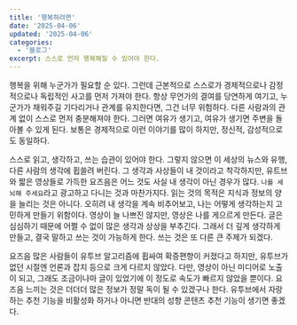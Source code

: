 ```yaml
---
title: '행복하려면'
date: '2025-04-06'
updated: '2025-04-06'
categories:
  - '블로그'
excerpt: 스스로 먼저 행복해질 수 있어야 한다.
---
```


행복을 위해 누군가가 필요할 순 있다. 그런데 근본적으로 스스로가 경제적으로나 감정적으로나 독립적인 사고를 먼저 가져야 한다.
항상 무언가의 결여를 당연하게 여기고, 누군가가 채워주길 기다리거나 관계를 유지한다면, 그건 너무 위험하다. 다른 사람과의 관계 없이 스스로 먼저 충분해져야 한다.
그러면 여유가 생기고, 여유가 생기면 주변을 돌아볼 수 있게 된다. 보통은 경제적으로 이런 이야기를 많이 하지만, 정신적, 감성적으로도 동일하다.

스스로 읽고, 생각하고, 쓰는 습관이 있어야 한다. 그렇지 않으면 이 세상의 뉴스와 유행, 다른 사람의 생각에 휩쓸려 버린다. 그 생각과 사상들이 내 것이라고 착각하지만, 유트브와 짧은 영상들로 가득한 요즈음은 어느 것도 사실 내 생각이 아닌 경우가 많다. `나를 세뇌해 주세요`라고 광고하고 다니는 것과 마찬가지다. 읽는 것의 목적은 지식과 정보의 양을 늘리는 것은 아니다. 오히려 내 생각을 계속 비추어보고, 나는 어떻게 생각하는지 고민하게 만들기 위함이다. 영상이 늘 나쁘진 않지만, 영상은 나를 게으르게 만든다. 글은 심심하기 때문에 어쩔 수 없이 많은 생각과 상상을 부추긴다. 그래서 더 깊게 생각하게 만들고, 결국 말하고 쓰는 것이 가능하게 한다. 쓰는 것은 또 다른 큰 주제가 되겠다.

요즈음 많은 사람들이 유투브 알고리즘에 휩싸여 확증편향이 커졌다고 하지만, 유투브가 없던 시절엔 언론과 잡지 등으로 크게 다르지 않았다. 다만, 영상이 아닌 미디어로 노출이 되고, 그래도 조금이나마 글이 있었기에 이 정도로 속도가 빠르지 않았을 뿐이다. 요즈음 느끼는 것은 더더더 많은 정보가 정말 독이 될 수 있겠구나 한다. 유투브에서 자랑하는 추천 기능을 비활성화 하거나 아니면 반대의 성향 콘텐츠 추천 기능이 생기면 좋겠다.
